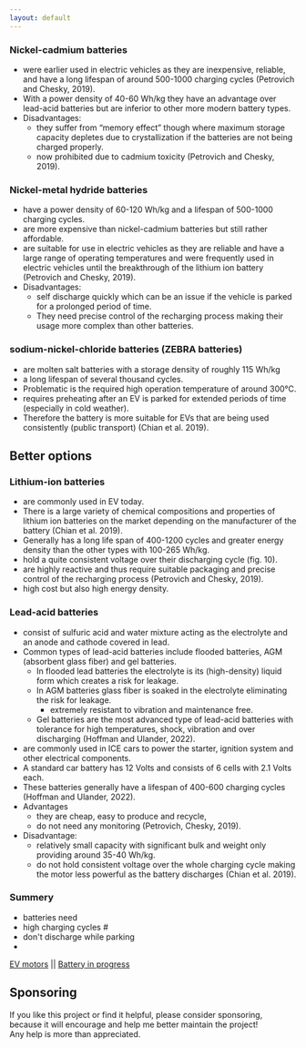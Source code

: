 ```yaml
---
layout: default
---
```


### Nickel-cadmium batteries
- were earlier used in electric vehicles as they are inexpensive, reliable, and have a long lifespan of around 500-1000 charging cycles
(Petrovich and Chesky, 2019). 
- With a power density of 40-60 Wh/kg they have an advantage over lead-acid batteries but are inferior to other more modern battery types.
- Disadvantages: 
  - they suffer from “memory effect” though where maximum storage capacity depletes due to crystallization if the batteries are not being charged properly. 
  - now prohibited due to cadmium toxicity (Petrovich and Chesky, 2019).

### Nickel-metal hydride batteries
- have a power density of 60-120 Wh/kg and a lifespan of 500-1000 charging cycles. 
- are more expensive than nickel-cadmium batteries but still rather affordable. 
- are suitable for use in electric vehicles as they are reliable and have a large range of operating temperatures and were frequently used in electric vehicles until the breakthrough of the lithium ion battery (Petrovich and Chesky, 2019).
- Disadvantages: 
  - self discharge quickly which can be an issue if the vehicle is parked for a prolonged period of time. 
  - They need precise control of the recharging process making their usage more complex than other batteries.


### sodium-nickel-chloride batteries (ZEBRA batteries)
- are molten salt batteries with a storage density of roughly 115 Wh/kg 
- a long lifespan of several thousand cycles.
- Problematic is the required high operation temperature of around 300°C. 
- requires preheating after an EV is parked for extended periods of time (especially in cold weather). 
- Therefore the battery is more suitable for EVs that are being used consistently (public transport) (Chian et al. 2019).


## Better options

### Lithium-ion batteries 
- are commonly used in EV today. 
- There is a large variety of chemical compositions and properties of lithium ion batteries on the market
depending on the manufacturer of the battery (Chian et al. 2019). 
- Generally has a long life span of 400-1200 cycles and greater energy density than
the other types with 100-265 Wh/kg. 
- hold a quite consistent voltage over their discharging cycle (fig. 10). 
- are highly reactive and thus require suitable packaging and precise control of the recharging process (Petrovich
and Chesky, 2019). 
- high cost but also high energy density.

### Lead-acid batteries 
- consist of sulfuric acid and water mixture acting as the electrolyte and an anode and cathode covered in lead. 
- Common types of lead-acid batteries include flooded batteries, AGM (absorbent glass fiber) and gel batteries. 
  - In flooded lead batteries the electrolyte is its (high-density) liquid form which creates a
risk for leakage. 
  - In AGM batteries glass fiber is soaked in the electrolyte eliminating the risk for leakage. 
    - extremely resistant to vibration and maintenance free. 
  - Gel batteries are the most advanced type of lead-acid batteries with tolerance for high temperatures, shock, vibration and over discharging (Hoffman
and Ulander, 2022).
- are commonly used in ICE cars to power the starter, ignition system and other electrical components. 
- A standard car battery has 12 Volts and consists of 6 cells with 2.1 Volts each. 
- These batteries generally have a lifespan of 400-600 charging cycles (Hoffman and Ulander, 2022).
- Advantages 
  - they are cheap, easy to produce and recycle,
  - do not need any monitoring (Petrovich, Chesky, 2019). 
- Disadvantage:
  - relatively small capacity with significant bulk and weight only providing around 35-40 Wh/kg. 
  - do not hold consistent voltage over the whole charging cycle making the motor less powerful as the battery discharges (Chian et al. 2019).

### Summery
- batteries need
 - high charging cycles #
 - don't discharge while parking
 - 


[EV motors](./evEngine.md) || [Battery in progress](./batteries.md) 



## Sponsoring

If you like this project or find it helpful, please consider sponsoring, <br>
because it will encourage and help me better maintain the project! <br>
Any help is more than appreciated. 
